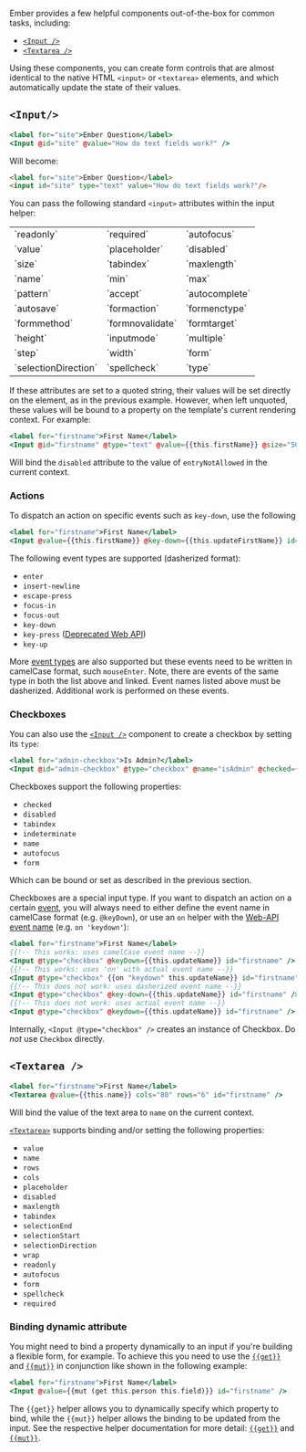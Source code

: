 Ember provides a few helpful components out-of-the-box for common tasks,
including:

* [`<Input />`](https://api.emberjs.com/ember/3.15/classes/Ember.Templates.components/methods/Input?anchor=Input)
* [`<Textarea />`](https://api.emberjs.com/ember/release/classes/Ember.Templates.components/methods/Textarea?anchor=Textarea)

Using these components, you can create form controls that are almost identical to
the native HTML `<input>` or `<textarea>` elements, and which automatically
update the state of their values.

## `<Input/>`

```handlebars
<label for="site">Ember Question</label>
<Input @id="site" @value="How do text fields work?" />
```

Will become:

```html
<label for="site">Ember Question</label>
<input id="site" type="text" value="How do text fields work?"/>
```

You can pass the following standard `<input>` attributes within the input
helper:

<table>
  <tr><td>`readonly`</td><td>`required`</td><td>`autofocus`</td></tr>
  <tr><td>`value`</td><td>`placeholder`</td><td>`disabled`</td></tr>
  <tr><td>`size`</td><td>`tabindex`</td><td>`maxlength`</td></tr>
  <tr><td>`name`</td><td>`min`</td><td>`max`</td></tr>
  <tr><td>`pattern`</td><td>`accept`</td><td>`autocomplete`</td></tr>
  <tr><td>`autosave`</td><td>`formaction`</td><td>`formenctype`</td></tr>
  <tr><td>`formmethod`</td><td>`formnovalidate`</td><td>`formtarget`</td></tr>
  <tr><td>`height`</td><td>`inputmode`</td><td>`multiple`</td></tr>
  <tr><td>`step`</td><td>`width`</td><td>`form`</td></tr>
  <tr><td>`selectionDirection`</td><td>`spellcheck`</td><td>`type`</td></tr>
</table>

If these attributes are set to a quoted string, their values will be set
directly on the element, as in the previous example. However, when left
unquoted, these values will be bound to a property on the template's current
rendering context. For example:

```handlebars
<label for="firstname">First Name</label>
<Input @id="firstname" @type="text" @value={{this.firstName}} @size="50" disabled={{this.entryNotAllowed}} />
```

Will bind the `disabled` attribute to the value of `entryNotAllowed` in the
current context.

### Actions

To dispatch an action on specific events such as `key-down`, use the following

```handlebars
<label for="firstname">First Name</label>
<Input @value={{this.firstName}} @key-down={{this.updateFirstName}} id="firstname" />
```

The following event types are supported (dasherized format):

* `enter`
* `insert-newline`
* `escape-press`
* `focus-in`
* `focus-out`
* `key-down`
* `key-press` ([Deprecated Web API](https://developer.mozilla.org/en-US/docs/Web/API/Document/keypress_event))
* `key-up`


More [event types](https://api.emberjs.com/ember/3.15/classes/Component#event-handler-methods) are also supported but these events need to be written in camelCase format, such `mouseEnter`. Note, there are events of the same type in both the list above and linked. Event names listed above must be dasherized. Additional work is performed on these events.

### Checkboxes

You can also use the
[`<Input />`](https://api.emberjs.com/ember/3.15/classes/Ember.Templates.components/methods/Input?anchor=Input)
component to create a checkbox by setting its `type`:

```handlebars
<label for="admin-checkbox">Is Admin?</label>
<Input @id="admin-checkbox" @type="checkbox" @name="isAdmin" @checked={{this.isAdmin}} />
```

Checkboxes support the following properties:

* `checked`
* `disabled`
* `tabindex`
* `indeterminate`
* `name`
* `autofocus`
* `form`


Which can be bound or set as described in the previous section.


Checkboxes are a special input type.  If you want to dispatch an action on a certain [event](https://api.emberjs.com/ember/release/classes/Component#event-handler-methods),
you will always need to either define the event name in camelCase format (e.g. `@keyDown`), or
use an `on` helper with the [Web-API event name](https://developer.mozilla.org/en-US/docs/Web/API/Document/keydown_event) (e.g. `on 'keydown'`):

```handlebars
<label for="firstname">First Name</label>
{{!-- This works: uses camelCase event name --}}
<Input @type="checkbox" @keyDown={{this.updateName}} id="firstname" />
{{!-- This works: uses 'on' with actual event name --}}
<Input @type="checkbox" {{on "keydown" this.updateName}} id="firstname" />
{{!-- This does not work: uses dasherized event name --}}
<Input @type="checkbox" @key-down={{this.updateName}} id="firstname" />
{{!-- This does not work: uses actual event name --}}
<Input @type="checkbox" @keydown={{this.updateName}} id="firstname" />
```

Internally, `<Input @type="checkbox" />` creates an instance of Checkbox. Do *not* use `Checkbox` directly.

## `<Textarea />`

```handlebars
<label for="firstname">First Name</label>
<Textarea @value={{this.name}} cols="80" rows="6" id="firstname" />
```

Will bind the value of the text area to `name` on the current context.

[`<Textarea>`](https://api.emberjs.com/ember/release/classes/Ember.Templates.components/methods/Textarea?anchor=Textarea) supports binding and/or setting the following properties:

* `value`
* `name`
* `rows`
* `cols`
* `placeholder`
* `disabled`
* `maxlength`
* `tabindex`
* `selectionEnd`
* `selectionStart`
* `selectionDirection`
* `wrap`
* `readonly`
* `autofocus`
* `form`
* `spellcheck`
* `required`

### Binding dynamic attribute

You might need to bind a property dynamically to an input if you're building a
flexible form, for example. To achieve this you need to use the
[`{{get}}`](https://api.emberjs.com/ember/release/classes/Ember.Templates.helpers/methods/get?anchor=get)
and [`{{mut}}`](https://api.emberjs.com/ember/release/classes/Ember.Templates.helpers/methods/mut?anchor=mut)
in conjunction like shown in the following example:

```handlebars
<label for="firstname">First Name</label>
<Input @value={{mut (get this.person this.field)}} id="firstname" />
```

The `{{get}}` helper allows you to dynamically specify which property to bind,
while the `{{mut}}` helper allows the binding to be updated from the input. See
the respective helper documentation for more detail:
[`{{get}}`](https://api.emberjs.com/ember/release/classes/Ember.Templates.helpers/methods/get?anchor=get)
and [`{{mut}}`](https://api.emberjs.com/ember/release/classes/Ember.Templates.helpers/methods/mut?anchor=mut).
